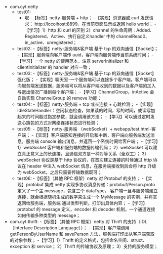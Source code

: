 - com.cyt.netty
    - test01:
        - 収
        -【标签】netty-服务端 + http；
        -【实现】浏览器或 curl 发送请求： http://locolhost:8899，在当前页面显示或返回 hello world； 
        -【学习】1）http 和 curl 的区别 2）channel 的生命周期：Added、Registered、Active、执行自定义handler 中的 channelRead0、in_active、unregistered；
    - test02: 
        -【标签】netty-服务端&客户端 基于 tcp 的双向通信【Socket】；
        -【实现】服务端向客户端传 uuid，客户端向服务端传当前系统时间；
        -【学习】一个 netty 的使用范本，注意 serverInitializer 和 clientInitializer 的 handler 对应一致；
    - test03: 
        -【标签】netty-服务端&客户端 基于 tcp 的双向通信【Socket】强化版；
        -【实现】聊天室-一个服务端可以连接多个客户端，客户端可以向服务端发送数据，服务端可以将从客户端收到的数据以及客户端的加入与退出情况广播到每个客户端；
        -【学习】ChannelGroup，inActive 会自动实现 ChannelGroup 的 remove 功能；
    - test04: 
        -【标签】netty-服务端 + tcp 或长连接 + 心跳检测；
        -【实现】IdleStateHandler：空闲状态检查，如果读的时间，写的时间，或读写加起来的时间超过指定参数，就会调用该方法；
        -【学习】可以通过定时发送心跳包的方式对网络连接状态进行检测；
    - test05: 
        -【标签】netty-服务端 （webSocket）+ webapp/test.html-客户端；
        -【实现】客户端感知连接的开启和中断，客户端向服务端发送消息，服务端 console 输出消息，并返回一个系统时间给客户端；
        -【学习】1）webSocket 客户端和服务端的数据传输代码；
                 2）webSocket 可以建立真正意义上的长连接，且通信双方是一种对等关系（全双工）；
                 3）webSocket 协议是基于 http 协议的，在首次建立连接的时候通过 http 协议在 header 中注入 webSocket 信息，在服务端接收到后会将 http 升级为 webSocket，之后只需要传输数据既可；
    - test06: 
        -【标签】（其他 RPC 框架）netty 对 Protobuf 的支持；
        -【实现】protobuf 集成 netty 实现多协议消息传递：protobuf/Person.proto 定义了一个主 message，包含三个 dataType，
                 客户端一旦与服务端建立连接，就会根据随机生成的数字来生成一个 MyMessage 的实例，并将其返回给服务端，服务端
                 通过类型判断，打印出具体内容；
        -【学习】protobuf 的 message 定义，encoder 和 decoder 机制，一个通道连接如何传输多种类型的 message；   
- com.cyt.thrift: 
    -【标签】（其他 RPC 框架）netty 对 Thrift 的支持（IDL（Interface Description Language））；
    -【实现】客户端调用 getPersonByUserName 和 savePerson 方法，服务端打印出从客户端获取的对象参数；
    -【学习】1）Thrift 的定义格式，包括命名空间、struct、exception 和 service； 2）Thrift 的传输协议及原理； 3）支持的服务模型；             
         
               
